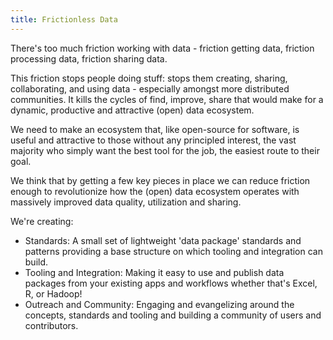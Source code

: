 ```yaml
---
title: Frictionless Data
---
```


There's too much friction working with data - friction getting data, friction
processing data, friction sharing data.

This friction stops people doing stuff: stops them creating, sharing,
collaborating, and using data - especially amongst more distributed
communities. It kills the cycles of find, improve, share that would make for a dynamic,
productive and attractive (open) data ecosystem.

We need to make an ecosystem that, like open-source for software, is useful and
attractive to those without any principled interest, the vast majority who
simply want the best tool for the job, the easiest route to their goal.

We think that by getting a few key pieces in place we can reduce friction
enough to revolutionize how the (open) data ecosystem operates with massively
improved data quality, utilization and sharing.

We're creating:

* Standards: A small set of lightweight 'data package' standards and patterns
  providing a base structure on which tooling and integration can build.
* Tooling and Integration: Making it easy to use and publish data packages from
  your existing apps and workflows whether that's Excel, R, or Hadoop!
* Outreach and Community: Engaging and evangelizing around the concepts,
  standards and tooling and building a community of users and contributors.
